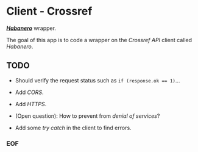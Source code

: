 # Client - Crossref

[***Habanero***](https://github.com/sckott/habanero/) wrapper.

The goal of this app is to code a wrapper on the *Crossref API* client
called *Habanero*.

## TODO

- Should verify the request status such as ``if (response.ok == 1)``...

- Add *CORS*.

- Add *HTTPS*.

- (Open question): How to prevent from *denial of services*?

- Add some *try catch* in the client to find errors.

### EOF

